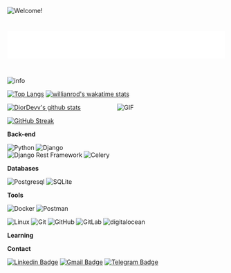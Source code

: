 ![Welcome!](COIp95v7.gif)
<h1 align="center">
  <img src="name.svg" alt="Mirjamolov Donoke" />
</h1>
<br/>


<img src="https://github-profile-summary-cards.vercel.app/api/cards/profile-details?username=donoke&theme=github_dark" alt="info">

[![Top Langs](https://github-readme-stats.vercel.app/api/top-langs/?username=DiorDevv&theme=github_dark&show_icons=true)](https://github.com/DiorDevv/) 
[![willianrod's wakatime stats](https://github-readme-stats.vercel.app/api/wakatime?username=ShukuraliProgrammer&theme=github_dark&layout=compact)](https://wakatime.com/@DiorDevv)


<img align="right" alt="GIF" src="https://user-images.githubusercontent.com/5355808/139111924-210cc6fa-9fb1-4dac-929d-6324a5836a92.gif" width="250" height="200" />

[![DiorDevv's github stats](https://github-readme-stats.vercel.app/api?username=donoke&theme=github_dark&show_icons=true)](https://github.com/donoke/)

<!-- Readme Docs: https://github.com/anuraghazra/github-readme-stats -->

[![GitHub Streak](https://github-readme-streak-stats.herokuapp.com?user=donoke&theme=tokyonight_duo&hide_border=true)](https://github.com/donoke/)

<!-- https://github.com/denvercoder1/github-readme-streak-stats -->



**Back-end**

![Python](https://img.shields.io/badge/-Python-black?style=flat-square&logo=Python)
![Django](https://img.shields.io/badge/-Django-0aad48?style=flat-square&logo=Django)
![Django Rest Framework](https://img.shields.io/badge/DRF-red?style=flat-square&logo=Django)
![Celery](https://img.shields.io/badge/-Celery-%2300C7B7?style=flat-square&logo=Celery)

**Databases**

![Postgresql](https://img.shields.io/badge/-Postgresql-%232c3e50?style=flat-square&logo=Postgresql)
![SQLite](https://img.shields.io/badge/-Sqlite-%232c3e50?style=flat-square&logo=Sqlite)

**Tools**

![Docker](https://img.shields.io/badge/-Docker-46a2f1?style=flat-square&logo=docker&logoColor=white)
![Postman](https://img.shields.io/badge/Postman-FCA121?style=flat-square&logo=postman)

![Linux](https://img.shields.io/badge/Linux-black?style=flat-square&logo=linux)
![Git](https://img.shields.io/badge/-Git-black?style=flat-square&logo=git)
![GitHub](https://img.shields.io/badge/-GitHub-181717?style=flat-square&logo=github)
![GitLab](https://img.shields.io/badge/-GitLab-FCA121?style=flat-square&logo=gitlab)
<img src="https://img.shields.io/badge/Digital_Ocean-0080FF?style=for-the-badge&logo=DigitalOcean&logoColor=white" alt="digitalocean" />

**Learning**

**Contact**

[![Linkedin Badge](https://img.shields.io/badge/-Linkedin-blue?style=flat-square&logo=Linkedin&logoColor=white&link=https://www.linkedin.com/in//)](https://www.linkedin.com/in/shukurali-rezamonov/)
[![Gmail Badge](https://img.shields.io/badge/-Gmail-c14438?style=flat-square&logo=Gmail&logoColor=white&link=mailto:diyorbekaxmadjonov98@gmail.com)](mailto:diyorbekaxmadjonov98@gmail.com)
[![Telegram Badge](https://img.shields.io/badge/-Telegram-blue?style=flat-square&logo=Telegram&logoColor=white&link=https://t.me/doon_oke633)](https://doon_oke633)
